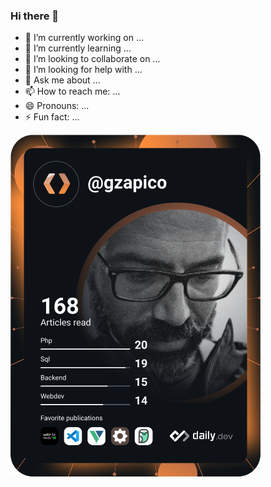 ### Hi there 👋

<!--
**gzapico/gzapico** is a ✨ _special_ ✨ repository because its `README.md` (this file) appears on your GitHub profile.

Here are some ideas to get you started:
-->

- 🔭 I’m currently working on ...
- 🌱 I’m currently learning ...
- 👯 I’m looking to collaborate on ...
- 🤔 I’m looking for help with ...
- 💬 Ask me about ...
- 📫 How to reach me: ...
- 😄 Pronouns: ...
- ⚡ Fun fact: ...

<a href="https://app.daily.dev/DailyDevTips"><img src="https://github.com/gzapico/gzapico/blob/main/devcard.svg" width="400" alt="Dev Card"/></a>
